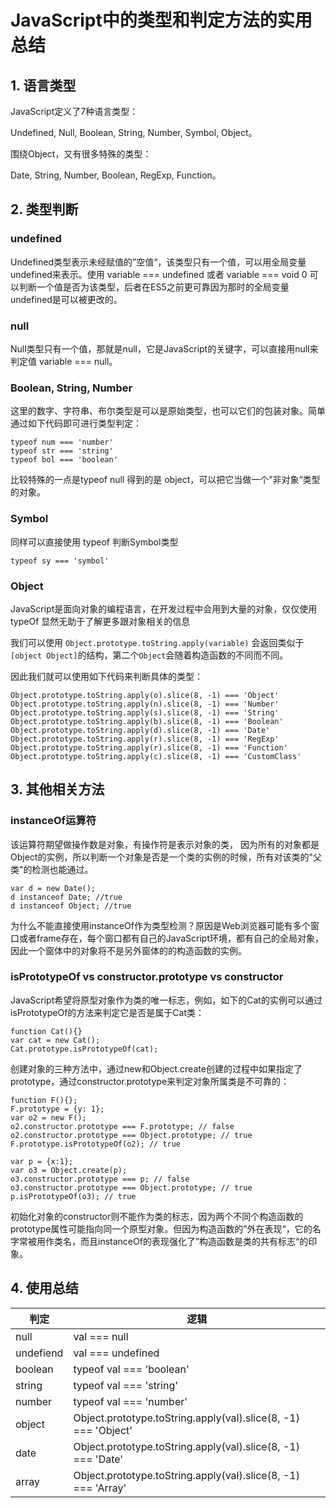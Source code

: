# JavaScript中的类型和判定方法的实用总结

## 1. 语言类型

JavaScript定义了7种语言类型：

Undefined, Null, Boolean, String, Number, Symbol, Object。

围绕Object，又有很多特殊的类型：

Date, String, Number, Boolean, RegExp, Function。

## 2. 类型判断


### undefined

Undefined类型表示未经赋值的”空值“，该类型只有一个值，可以用全局变量undefined来表示。使用 variable === undefined 或者 variable === void 0 可以判断一个值是否为该类型，后者在ES5之前更可靠因为那时的全局变量undefined是可以被更改的。

### null

Null类型只有一个值，那就是null，它是JavaScript的关键字，可以直接用null来判定值 variable === null。

### Boolean, String, Number

这里的数字、字符串、布尔类型是可以是原始类型，也可以它们的包装对象。简单通过如下代码即可进行类型判定：

```
typeof num === 'number'
typeof str === 'string'
typeof bol === 'boolean'
```

比较特殊的一点是typeof null 得到的是 object，可以把它当做一个”非对象“类型的对象。

### Symbol

同样可以直接使用 typeof 判断Symbol类型

```
typeof sy === 'symbol'
```

### Object

JavaScript是面向对象的编程语言，在开发过程中会用到大量的对象，仅仅使用 typeOf 显然无助于了解更多跟对象相关的信息


我们可以使用 `Object.prototype.toString.apply(variable)` 会返回类似于 `[object Object]`的结构，第二个`Object`会随着构造函数的不同而不同。

因此我们就可以使用如下代码来判断具体的类型：


```
Object.prototype.toString.apply(o).slice(8, -1) === 'Object'
Object.prototype.toString.apply(n).slice(8, -1) === 'Number'
Object.prototype.toString.apply(s).slice(8, -1) === 'String'
Object.prototype.toString.apply(b).slice(8, -1) === 'Boolean'
Object.prototype.toString.apply(d).slice(8, -1) === 'Date'
Object.prototype.toString.apply(r).slice(8, -1) === 'RegExp'
Object.prototype.toString.apply(r).slice(8, -1) === 'Function'
Object.prototype.toString.apply(c).slice(8, -1) === 'CustomClass'
```

## 3. 其他相关方法

### instanceOf运算符

该运算符期望做操作数是对象，有操作符是表示对象的类， 因为所有的对象都是Object的实例，所以判断一个对象是否是一个类的实例的时候，所有对该类的"父类"的检测也能通过。

```
var d = new Date();
d instanceof Date; //true
d instanceof Object; //true
```


为什么不能直接使用instanceOf作为类型检测？原因是Web浏览器可能有多个窗口或者frame存在，每个窗口都有自己的JavaScript环境，都有自己的全局对象，因此一个窗体中的对象将不是另外窗体的的构造函数的实例。




### isPrototypeOf vs constructor.prototype vs constructor

JavaScript希望将原型对象作为类的唯一标志，例如，如下的Cat的实例可以通过isPrototypeOf的方法来判定它是否是属于Cat类：

```
function Cat(){}
var cat = new Cat();
Cat.prototype.isPrototypeOf(cat);
```

创建对象的三种方法中，通过new和Object.create创建的过程中如果指定了prototype，通过constructor.prototype来判定对象所属类是不可靠的：

```
function F(){};
F.prototype = {y: 1};
var o2 = new F();
o2.constructor.prototype === F.prototype; // false 
o2.constructor.prototype === Object.prototype; // true 
F.prototype.isPrototypeOf(o2); // true

var p = {x:1};
var o3 = Object.create(p);
o3.constructor.prototype === p; // false
o3.constructor.prototype === Object.prototype; // true 
p.isPrototypeOf(o3); // true

```

初始化对象的constructor则不能作为类的标志，因为两个不同个构造函数的prototype属性可能指向同一个原型对象。但因为构造函数的”外在表现“，它的名字常被用作类名，而且instanceOf的表现强化了”构造函数是类的共有标志“的印象。


## 4. 使用总结

| 判定  | 逻辑  |
|---|---|
| null  |  val === null |
| undefiend  |  val === undefined |
| boolean  |  typeof val === 'boolean' |
| string  |  typeof val === 'string' |
| number  |  typeof val === 'number' |
| object  |  Object.prototype.toString.apply(val).slice(8, -1) === 'Object' |
| date  |  Object.prototype.toString.apply(val).slice(8, -1) === 'Date' |
| array  |  Object.prototype.toString.apply(val).slice(8, -1) === 'Array' |

















